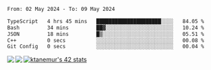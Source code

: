 <!--START_SECTION:waka-->

```txt
From: 02 May 2024 - To: 09 May 2024

TypeScript   4 hrs 45 mins   █████████████████████░░░░   84.05 %
Bash         34 mins         ██▓░░░░░░░░░░░░░░░░░░░░░░   10.24 %
JSON         18 mins         █▒░░░░░░░░░░░░░░░░░░░░░░░   05.51 %
C++          0 secs          ░░░░░░░░░░░░░░░░░░░░░░░░░   00.08 %
Git Config   0 secs          ░░░░░░░░░░░░░░░░░░░░░░░░░   00.04 %
```

<!--END_SECTION:waka-->
<a href="https://github.com/anuraghazra/github-readme-stats">
  <img align="left" src="https://github-readme-stats.vercel.app/api?username=Tanesan&count_private=true&show_icons=true" />
<img align="left" src="https://github-readme-stats.vercel.app/api/top-langs/?username=Tanesan" />
</a>

[![ktanemur's 42 stats](https://badge42.vercel.app/api/v2/cl1wslf6s002109l771rng2w8/stats?cursusId=21&coalitionId=62)](https://github.com/JaeSeoKim/badge42)
